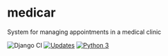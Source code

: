 # medicar

System for managing appointments in a medical clinic

![Django CI](https://github.com/alisonamerico/medicar/workflows/Django%20CI/badge.svg)
[![Updates](https://pyup.io/repos/github/alisonamerico/medicar/shield.svg)](https://pyup.io/repos/github/alisonamerico/medicar/)
[![Python 3](https://pyup.io/repos/github/alisonamerico/medicar/python-3-shield.svg)](https://pyup.io/repos/github/alisonamerico/medicar/)
